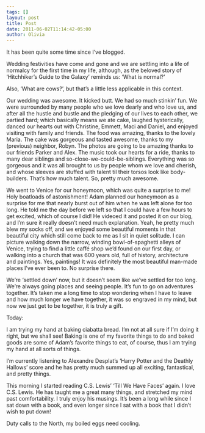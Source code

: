 ```yaml
---
tags: []
layout: post
title: Post
date: 2011-06-02T11:14:42-05:00
author: Olivia
---
```


It has been quite some time since I’ve blogged.

Wedding festivities have come and gone and we are settling into a life of normalcy for the first time in my life, although, as the beloved story of ‘Hitchhiker’s Guide to the Galaxy’ reminds us: ‘What is normal?’

Also, ‘What are cows?’, but that’s a little less applicable in this context.

Our wedding was awesome. It kicked butt. We had so much stinkin’ fun. We were surrounded by many people who we love dearly and who love us, and after all the hustle and bustle and the pledging of our lives to each other, we partied hard; which basically means we ate cake, laughed hysterically, danced our hearts out with Christine, Emmett, Maci and Daniel, and enjoyed visiting with family and friends. The food was amazing, thanks to the lovely Maria. The cake was gorgeous and tasted awesome, thanks to my (previous) neighbor, Robyn. The photos are going to be amazing thanks to our friends Parker and Alex. The music took our hearts for a ride, thanks to many dear siblings and so-close-we-could-be-siblings. Everything was so gorgeous and it was all brought to us by people whom we love and cherish, and whose sleeves are stuffed with talent til their torsos look like body-builders. That’s how much talent. So, pretty much awesome.

We went to Venice for our honeymoon, which was quite a surprise to me! Holy boatloads of astonishment! Adam planned our honeymoon as a surprise for me that nearly burst out of him when he was left alone for too long. He told me the day before we left so that I could have a few hours to get excited, which of course I did! He videoed it and posted it on our blog, and I’m sure it really doesn’t need much explanation. Yeah, he pretty much blew my socks off, and we enjoyed some beautiful moments in that beautiful city which still come back to me as I sit in quiet solitude. I can picture walking down the narrow, winding bowl-of-spaghetti alleys of Venice, trying to find a little caffé shop we’d found on our first day, or walking into a church that was 600 years old, full of history, architecture and paintings. Yes, paintings! It was definitely the most beautiful man-made places I’ve ever been to. No surprise there. 

We’re ‘settled down’ now, but it doesn’t seem like we’ve settled for too long. We’re always going places and seeing people. It’s fun to go on adventures together. It’s taken me a long time to stop wondering when I have to leave and how much longer we have together, it was so engraved in my mind, but now we just get to be together, it is truly a gift. 

Today:

I am trying my hand at baking ciabatta bread. I’m not at all sure if I’m doing it right, but we shall see! Baking is one of my favorite things to do and baked goods are some of Adam’s favorite things to eat, of course, thus I am trying my hand at all sorts of things. 

I’m currently listening to Alexandre Desplat’s ‘Harry Potter and the Deathly Hallows’ score and he has pretty much summed up all exciting, fantastical, and pretty things. 

This morning I started reading C.S. Lewis’ ‘Till We Have Faces’ again. I love C.S. Lewis. He has taught me a great many things, and stretched my mind past comfortability. I truly enjoy his musings. It’s been a long while since I sat down with a book, and even longer since I sat with a book that I didn’t wish to put down! 

Duty calls to the North, my boiled eggs need cooling. 
